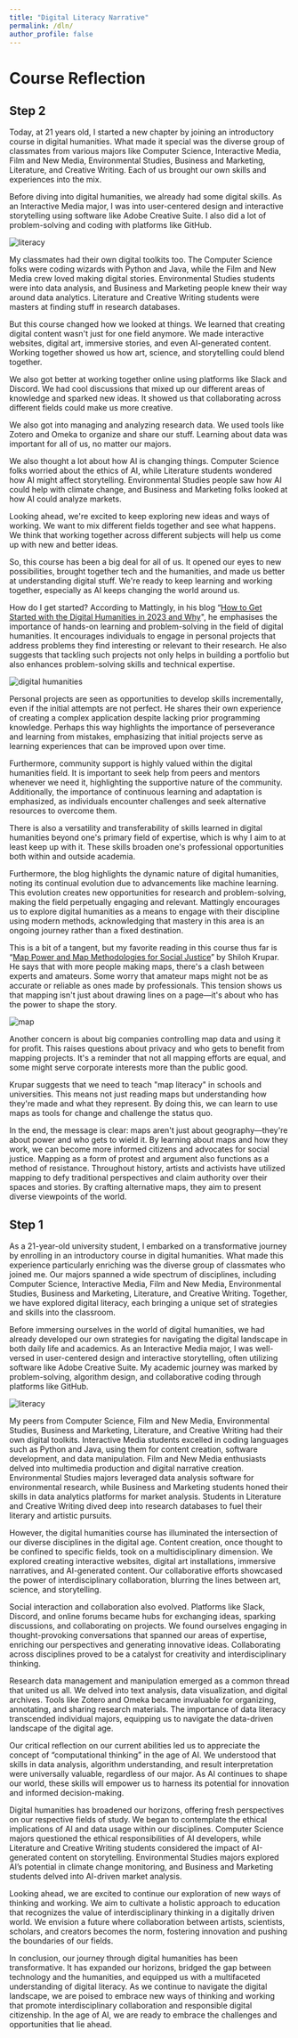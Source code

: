 ```yaml
---
title: "Digital Literacy Narrative"
permalink: /dln/
author_profile: false
---
```



# Course Reflection

## Step 2

Today, at 21 years old, I started a new chapter by joining an introductory course in digital humanities. What made it special was the diverse group of classmates from various majors like Computer Science, Interactive Media, Film and New Media, Environmental Studies, Business and Marketing, Literature, and Creative Writing. Each of us brought our own skills and experiences into the mix.

Before diving into digital humanities, we already had some digital skills. As an Interactive Media major, I was into user-centered design and interactive storytelling using software like Adobe Creative Suite. I also did a lot of problem-solving and coding with platforms like GitHub.

![literacy](/assets\images\literacy.png)

My classmates had their own digital toolkits too. The Computer Science folks were coding wizards with Python and Java, while the Film and New Media crew loved making digital stories. Environmental Studies students were into data analysis, and Business and Marketing people knew their way around data analytics. Literature and Creative Writing students were masters at finding stuff in research databases.

But this course changed how we looked at things. We learned that creating digital content wasn't just for one field anymore. We made interactive websites, digital art, immersive stories, and even AI-generated content. Working together showed us how art, science, and storytelling could blend together.

We also got better at working together online using platforms like Slack and Discord. We had cool discussions that mixed up our different areas of knowledge and sparked new ideas. It showed us that collaborating across different fields could make us more creative.

We also got into managing and analyzing research data. We used tools like Zotero and Omeka to organize and share our stuff. Learning about data was important for all of us, no matter our majors.

We also thought a lot about how AI is changing things. Computer Science folks worried about the ethics of AI, while Literature students wondered how AI might affect storytelling. Environmental Studies people saw how AI could help with climate change, and Business and Marketing folks looked at how AI could analyze markets.

Looking ahead, we're excited to keep exploring new ideas and ways of working. We want to mix different fields together and see what happens. We think that working together across different subjects will help us come up with new and better ideas.

So, this course has been a big deal for all of us. It opened our eyes to new possibilities, brought together tech and the humanities, and made us better at understanding digital stuff. We're ready to keep learning and working together, especially as AI keeps changing the world around us.

How do I get started? According to Mattingly, in his blog “[How to Get Started with the Digital Humanities in 2023 and Why](https://medium.com/@wjbmattingly/how-to-get-started-with-the-digital-humanities-in-2023-and-why-baed7b8e1177)", he emphasises the importance of hands-on learning and problem-solving in the field of digital humanities. It encourages individuals to engage in personal projects that address problems they find interesting or relevant to their research. He also suggests that tackling such projects not only helps in building a portfolio but also enhances problem-solving skills and technical expertise. 

![digital humanities](/assets\images\digitalhumanities.jpg)

Personal projects are seen as opportunities to develop skills incrementally, even if the initial attempts are not perfect. He shares their own experience of creating a complex application despite lacking prior programming knowledge. Perhaps this way highlights the importance of perseverance and learning from mistakes, emphasizing that initial projects serve as learning experiences that can be improved upon over time. 

Furthermore, community support is highly valued within the digital humanities field. It is important to seek help from peers and mentors whenever we need it, highlighting the supportive nature of the community. Additionally, the importance of continuous learning and adaptation is emphasized, as individuals encounter challenges and seek alternative resources to overcome them.

There is also a versatility and transferability of skills learned in digital humanities beyond one's primary field of expertise, which is why I aim to at least keep up with it. These skills broaden one's professional opportunities both within and outside academia.

Furthermore, the blog highlights the dynamic nature of digital humanities, noting its continual evolution due to advancements like machine learning. This evolution creates new opportunities for research and problem-solving, making the field perpetually engaging and relevant. Mattingly encourages us to explore digital humanities as a means to engage with their discipline using modern methods, acknowledging that mastery in this area is an ongoing journey rather than a fixed destination.

This is a bit of a tangent, but my favorite reading in this course thus far is “[Map Power and Map Methodologies for Social Justice](https://www.jstor.org/stable/43773699)” by Shiloh Krupar. He says that with more people making maps, there's a clash between experts and amateurs. Some worry that amateur maps might not be as accurate or reliable as ones made by professionals. This tension shows us that mapping isn't just about drawing lines on a page—it's about who has the power to shape the story.

![map](/assets\images\map.webp)

Another concern is about big companies controlling map data and using it for profit. This raises questions about privacy and who gets to benefit from mapping projects. It's a reminder that not all mapping efforts are equal, and some might serve corporate interests more than the public good.

Krupar suggests that we need to teach "map literacy" in schools and universities. This means not just reading maps but understanding how they're made and what they represent. By doing this, we can learn to use maps as tools for change and challenge the status quo.

In the end, the message is clear: maps aren't just about geography—they're about power and who gets to wield it. By learning about maps and how they work, we can become more informed citizens and advocates for social justice. Mapping as a form of protest and argument also functions as a method of resistance. Throughout history, artists and activists have utilized mapping to defy traditional perspectives and claim authority over their spaces and stories. By crafting alternative maps, they aim to present diverse viewpoints of the world.


## Step 1

As a 21-year-old university student, I embarked on a transformative journey by enrolling in an introductory course in digital humanities. What made this experience particularly enriching was the diverse group of classmates who joined me. Our majors spanned a wide spectrum of disciplines, including Computer Science, Interactive Media, Film and New Media, Environmental Studies, Business and Marketing, Literature, and Creative Writing. Together, we have explored digital literacy, each bringing a unique set of strategies and skills into the classroom.

Before immersing ourselves in the world of digital humanities, we had already developed our own strategies for navigating the digital landscape in both daily life and academics. As an Interactive Media major, I was well-versed in user-centered design and interactive storytelling, often utilizing software like Adobe Creative Suite. My academic journey was marked by problem-solving, algorithm design, and collaborative coding through platforms like GitHub.

![literacy](/assets\images\literacy.png)

My peers from Computer Science, Film and New Media, Environmental Studies, Business and Marketing, Literature, and Creative Writing had their own digital toolkits. Interactive Media students excelled in coding languages such as Python and Java, using them for content creation, software development, and data manipulation. Film and New Media enthusiasts delved into multimedia production and digital narrative creation. Environmental Studies majors leveraged data analysis software for environmental research, while Business and Marketing students honed their skills in data analytics platforms for market analysis. Students in Literature and Creative Writing dived deep into research databases to fuel their literary and artistic pursuits.

However, the digital humanities course has illuminated the intersection of our diverse disciplines in the digital age. Content creation, once thought to be confined to specific fields, took on a multidisciplinary dimension. We explored creating interactive websites, digital art installations, immersive narratives, and AI-generated content. Our collaborative efforts showcased the power of interdisciplinary collaboration, blurring the lines between art, science, and storytelling.

Social interaction and collaboration also evolved. Platforms like Slack, Discord, and online forums became hubs for exchanging ideas, sparking discussions, and collaborating on projects. We found ourselves engaging in thought-provoking conversations that spanned our areas of expertise, enriching our perspectives and generating innovative ideas. Collaborating across disciplines proved to be a catalyst for creativity and interdisciplinary thinking.

Research data management and manipulation emerged as a common thread that united us all. We delved into text analysis, data visualization, and digital archives. Tools like Zotero and Omeka became invaluable for organizing, annotating, and sharing research materials. The importance of data literacy transcended individual majors, equipping us to navigate the data-driven landscape of the digital age.

Our critical reflection on our current abilities led us to appreciate the concept of “computational thinking” in the age of AI. We understood that skills in data analysis, algorithm understanding, and result interpretation were universally valuable, regardless of our major. As AI continues to shape our world, these skills will empower us to harness its potential for innovation and informed decision-making.

Digital humanities has broadened our horizons, offering fresh perspectives on our respective fields of study. We began to contemplate the ethical implications of AI and data usage within our disciplines. Computer Science majors questioned the ethical responsibilities of AI developers, while Literature and Creative Writing students considered the impact of AI-generated content on storytelling. Environmental Studies majors explored AI’s potential in climate change monitoring, and Business and Marketing students delved into AI-driven market analysis.

Looking ahead, we are excited to continue our exploration of new ways of thinking and working. We aim to cultivate a holistic approach to education that recognizes the value of interdisciplinary thinking in a digitally driven world. We envision a future where collaboration between artists, scientists, scholars, and creators becomes the norm, fostering innovation and pushing the boundaries of our fields.

In conclusion, our journey through digital humanities has been transformative. It has expanded our horizons, bridged the gap between technology and the humanities, and equipped us with a multifaceted understanding of digital literacy. As we continue to navigate the digital landscape, we are poised to embrace new ways of thinking and working that promote interdisciplinary collaboration and responsible digital citizenship. In the age of AI, we are ready to embrace the challenges and opportunities that lie ahead.